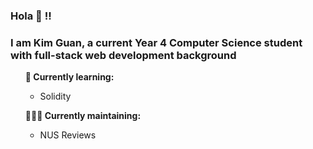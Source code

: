 ### Hola 👋 !!
### I am Kim Guan, a current Year 4 Computer Science student with full-stack web development background

<ul><b>📗 Currently learning:</b>
<ul>
  <li>Solidity</li>
</ul>
</ul>

<ul><b>👨🏻‍💻 Currently maintaining:</b>
<ul>
  <li>NUS Reviews</li>
</ul>
</ul>
  

</div>
